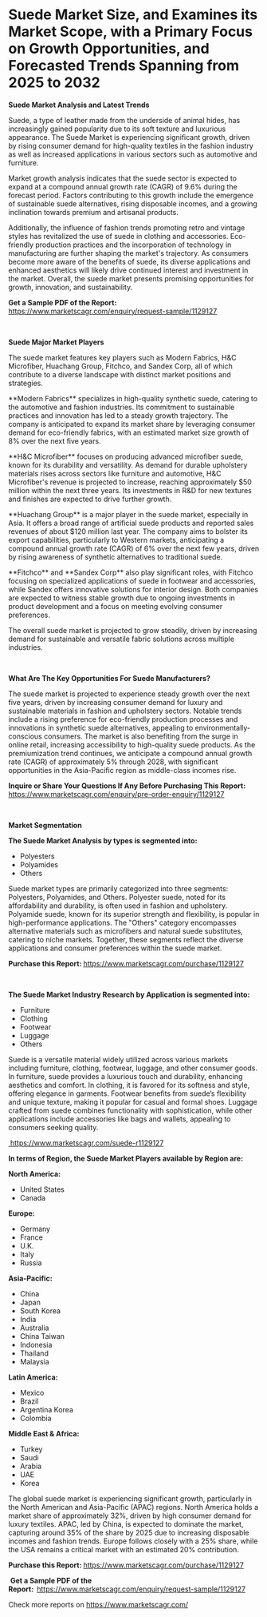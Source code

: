 <p><h1>Suede Market Size, and Examines its Market Scope, with a Primary Focus on Growth Opportunities, and Forecasted Trends Spanning from 2025 to 2032</h1></p><p><strong>Suede Market Analysis and Latest Trends</strong></p>
<p><p>Suede, a type of leather made from the underside of animal hides, has increasingly gained popularity due to its soft texture and luxurious appearance. The Suede Market is experiencing significant growth, driven by rising consumer demand for high-quality textiles in the fashion industry as well as increased applications in various sectors such as automotive and furniture. </p><p>Market growth analysis indicates that the suede sector is expected to expand at a compound annual growth rate (CAGR) of 9.6% during the forecast period. Factors contributing to this growth include the emergence of sustainable suede alternatives, rising disposable incomes, and a growing inclination towards premium and artisanal products. </p><p>Additionally, the influence of fashion trends promoting retro and vintage styles has revitalized the use of suede in clothing and accessories. Eco-friendly production practices and the incorporation of technology in manufacturing are further shaping the market's trajectory. As consumers become more aware of the benefits of suede, its diverse applications and enhanced aesthetics will likely drive continued interest and investment in the market. Overall, the suede market presents promising opportunities for growth, innovation, and sustainability.</p></p>
<p><strong>Get a Sample PDF of the Report:&nbsp;</strong> <a href="https://www.marketscagr.com/enquiry/request-sample/1129127?utm_campaign=2998&utm_medium=2&utm_source=Github&utm_content=ia&utm_term=31032025&utm_id=suede">https://www.marketscagr.com/enquiry/request-sample/1129127</a></p>
<p>&nbsp;</p>
<p><strong>Suede Major Market Players</strong></p>
<p><p>The suede market features key players such as Modern Fabrics, H&C Microfiber, Huachang Group, Fitchco, and Sandex Corp, all of which contribute to a diverse landscape with distinct market positions and strategies.</p><p>**Modern Fabrics** specializes in high-quality synthetic suede, catering to the automotive and fashion industries. Its commitment to sustainable practices and innovation has led to a steady growth trajectory. The company is anticipated to expand its market share by leveraging consumer demand for eco-friendly fabrics, with an estimated market size growth of 8% over the next five years.</p><p>**H&C Microfiber** focuses on producing advanced microfiber suede, known for its durability and versatility. As demand for durable upholstery materials rises across sectors like furniture and automotive, H&C Microfiber's revenue is projected to increase, reaching approximately $50 million within the next three years. Its investments in R&D for new textures and finishes are expected to drive further growth.</p><p>**Huachang Group** is a major player in the suede market, especially in Asia. It offers a broad range of artificial suede products and reported sales revenues of about $120 million last year. The company aims to bolster its export capabilities, particularly to Western markets, anticipating a compound annual growth rate (CAGR) of 6% over the next few years, driven by rising awareness of synthetic alternatives to traditional suede.</p><p>**Fitchco** and **Sandex Corp** also play significant roles, with Fitchco focusing on specialized applications of suede in footwear and accessories, while Sandex offers innovative solutions for interior design. Both companies are expected to witness stable growth due to ongoing investments in product development and a focus on meeting evolving consumer preferences.</p><p>The overall suede market is projected to grow steadily, driven by increasing demand for sustainable and versatile fabric solutions across multiple industries.</p></p>
<p>&nbsp;</p>
<p><strong>What Are The Key Opportunities For Suede Manufacturers?</strong></p>
<p><p>The suede market is projected to experience steady growth over the next five years, driven by increasing consumer demand for luxury and sustainable materials in fashion and upholstery sectors. Notable trends include a rising preference for eco-friendly production processes and innovations in synthetic suede alternatives, appealing to environmentally-conscious consumers. The market is also benefiting from the surge in online retail, increasing accessibility to high-quality suede products. As the premiumization trend continues, we anticipate a compound annual growth rate (CAGR) of approximately 5% through 2028, with significant opportunities in the Asia-Pacific region as middle-class incomes rise.</p></p>
<p><strong>Inquire or Share Your Questions If Any Before Purchasing This Report:</strong> <a href="https://www.marketscagr.com/enquiry/pre-order-enquiry/1129127?utm_campaign=2998&utm_medium=2&utm_source=Github&utm_content=ia&utm_term=31032025&utm_id=suede">https://www.marketscagr.com/enquiry/pre-order-enquiry/1129127</a></p>
<p>&nbsp;</p>
<p><strong>Market Segmentation</strong></p>
<p><strong>The Suede Market Analysis by types is segmented into:</strong></p>
<p><ul><li>Polyesters</li><li>Polyamides</li><li>Others</li></ul></p>
<p><p>Suede market types are primarily categorized into three segments: Polyesters, Polyamides, and Others. Polyester suede, noted for its affordability and durability, is often used in fashion and upholstery. Polyamide suede, known for its superior strength and flexibility, is popular in high-performance applications. The "Others" category encompasses alternative materials such as microfibers and natural suede substitutes, catering to niche markets. Together, these segments reflect the diverse applications and consumer preferences within the suede market.</p></p>
<p><strong>Purchase this Report:&nbsp;</strong><a href="https://www.marketscagr.com/purchase/1129127?utm_campaign=2998&utm_medium=2&utm_source=Github&utm_content=ia&utm_term=31032025&utm_id=suede">https://www.marketscagr.com/purchase/1129127</a></p>
<p>&nbsp;</p>
<p><strong>The Suede Market Industry Research by Application is segmented into:</strong></p>
<p><ul><li>Furniture</li><li>Clothing</li><li>Footwear</li><li>Luggage</li><li>Others</li></ul></p>
<p><p>Suede is a versatile material widely utilized across various markets including furniture, clothing, footwear, luggage, and other consumer goods. In furniture, suede provides a luxurious touch and durability, enhancing aesthetics and comfort. In clothing, it is favored for its softness and style, offering elegance in garments. Footwear benefits from suede’s flexibility and unique texture, making it popular for casual and formal shoes. Luggage crafted from suede combines functionality with sophistication, while other applications include accessories like bags and wallets, appealing to consumers seeking quality.</p></p>
<p><a href="https://www.marketscagr.com/suede-r1129127?utm_campaign=2998&utm_medium=2&utm_source=Github&utm_content=ia&utm_term=31032025&utm_id=suede">&nbsp;https://www.marketscagr.com/suede-r1129127</a></p>
<p><strong>In terms of Region, the Suede Market Players available by Region are:</strong></p>
<p>
    <p> <strong> North America: </strong>
        <ul>
            <li>United States</li>
            <li>Canada</li>
        </ul>
        </p> 
    <p> <strong> Europe: </strong>
        <ul>
            <li>Germany</li>
            <li>France</li>
            <li>U.K.</li>
            <li>Italy</li>
            <li>Russia</li>
        </ul>
        </p> 
    <p> <strong> Asia-Pacific: </strong>
        <ul>
            <li>China</li>
            <li>Japan</li>
            <li>South Korea</li>
            <li>India</li>
            <li>Australia</li>
            <li>China Taiwan</li>
            <li>Indonesia</li>
            <li>Thailand</li>
            <li>Malaysia</li>
        </ul>
        </p> 
    <p> <strong> Latin America: </strong>
        <ul>
            <li>Mexico</li>
            <li>Brazil</li>
            <li>Argentina Korea</li>
            <li>Colombia</li>
        </ul>
        </p> 
    <p> <strong> Middle East & Africa: </strong>
        <ul>
            <li>Turkey</li>
            <li>Saudi</li>
            <li>Arabia</li>
            <li>UAE</li>
            <li>Korea</li>
        </ul>
    </p>
    </p>
<p><p>The global suede market is experiencing significant growth, particularly in the North American and Asia-Pacific (APAC) regions. North America holds a market share of approximately 32%, driven by high consumer demand for luxury textiles. APAC, led by China, is expected to dominate the market, capturing around 35% of the share by 2025 due to increasing disposable incomes and fashion trends. Europe follows closely with a 25% share, while the USA remains a critical market with an estimated 20% contribution.</p></p>
<p><strong>Purchase this Report: </strong><a href="https://www.marketscagr.com/purchase/1129127?utm_campaign=2998&utm_medium=2&utm_source=Github&utm_content=ia&utm_term=31032025&utm_id=suede">https://www.marketscagr.com/purchase/1129127</a></p>
<p>&nbsp;<strong>Get a Sample PDF of the Report:&nbsp;&nbsp;</strong><a href="https://www.marketscagr.com/enquiry/request-sample/1129127?utm_campaign=2998&utm_medium=2&utm_source=Github&utm_content=ia&utm_term=31032025&utm_id=suede">https://www.marketscagr.com/enquiry/request-sample/1129127</a></p>
<p><strong></strong></p>
<p>Check more reports on <a href="https://www.marketscagr.com/?utm_campaign=2998&utm_medium=2&utm_source=Github&utm_content=ia&utm_term=31032025&utm_id=suede">https://www.marketscagr.com/</a></p>